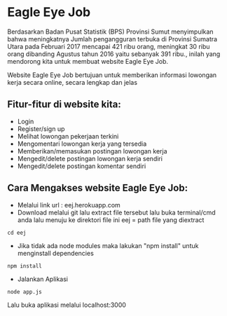 # Eagle Eye Job
Berdasarkan Badan Pusat Statistik (BPS) Provinsi Sumut menyimpulkan bahwa meningkatnya Jumlah pengangguran terbuka di Provinsi Sumatra Utara pada Februari 2017 mencapai 421 ribu orang, meningkat 30 ribu orang dibanding Agustus tahun 2016 yaitu sebanyak 391 ribu., inilah yang mendorong kita untuk membuat website Eagle Eye Job.

Website Eagle Eye Job bertujuan untuk memberikan informasi lowongan kerja secara online, secara lengkap dan jelas

## Fitur-fitur di website kita:
-	Login
-	Register/sign up
-	Melihat lowongan pekerjaan terkini
-	Mengomentari lowongan kerja yang tersedia
-	Memberikan/memasukan postingan lowongan kerja
-	Mengedit/delete postingan lowongan kerja sendiri
-	Mengedit/delete postingan komentar sendiri

## Cara Mengakses website Eagle Eye Job:
- Melalui link url : eej.herokuapp.com
- Download melalui git lalu extract file tersebut lalu buka terminal/cmd anda lalu menuju ke direktori file ini
  eej = path file yang diextract

```
cd eej
```
- Jika tidak ada node modules maka lakukan "npm install" untuk menginstall dependencies

```
npm install 
```

- Jalankan Aplikasi 

```
node app.js
```
Lalu buka aplikasi melalui localhost:3000
